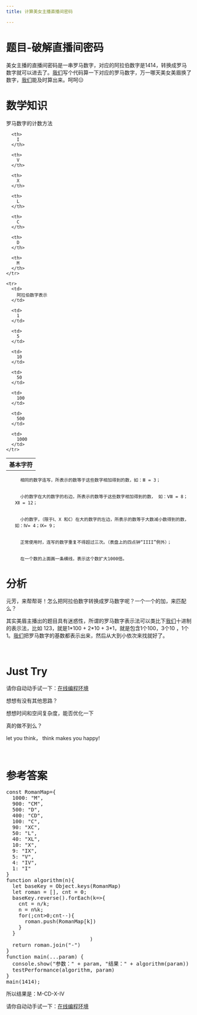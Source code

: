 ```yaml
---
title: 计算美女主播直播间密码

---
```


# 题目-破解直播间密码

美女主播的直播间密码是一串罗马数字，对应的阿拉伯数字是1414，转换成罗马数字就可以进去了。[我们](https://www.w3cdoc.com)写个代码算一下对应的罗马数字，万一哪天美女美眉换了数字，[我们](https://www.w3cdoc.com)能及时算出来。呵呵&#x1f611;

# 数学知识

<div>
罗马数字的计数方法
  
  <table class="table table-striped-white table-bordered" data-anchor-id="nflt">
    <tr>
      <th>
        基本字符
      </th>

      <th>
        I
      </th>
      
      <th>
        V
      </th>
      
      <th>
        X
      </th>
      
      <th>
        L
      </th>
      
      <th>
        C
      </th>
      
      <th>
        D
      </th>
      
      <th>
        M
      </th>
    </tr>
    
    <tr>
      <td>
        阿拉伯数字表示
      </td>
      
      <td>
        1
      </td>
      
      <td>
        5
      </td>
      
      <td>
        10
      </td>
      
      <td>
        50
      </td>
      
      <td>
        100
      </td>
      
      <td>
        500
      </td>
      
      <td>
        1000
      </td>
    </tr>
  </table>
  <ol data-anchor-id="5hgc">
    
      相同的数字连写，所表示的数等于这些数字相加得到的数，如：Ⅲ = 3；
    
    
      小的数字在大的数字的右边，所表示的数等于这些数字相加得到的数， 如：Ⅷ = 8；Ⅻ = 12；
    
    
      小的数字，（限于Ⅰ、X 和C）在大的数字的左边，所表示的数等于大数减小数得到的数，如：Ⅳ= 4；Ⅸ= 9；
    
    
      正常使用时，连写的数字重复不得超过三次。（表盘上的四点钟“IIII”例外）；
    
    
      在一个数的上面画一条横线，表示这个数扩大1000倍。
    
  </ol>
</div>

# 分析

元芳，来帮帮哥！怎么把阿拉伯数字转换成罗马数字呢？一个一个的加，来匹配么？

其实美眉主播出的题目具有迷惑性，所谓的罗马数字表示法可以类比下[我们](https://www.w3cdoc.com)十进制的表示法，比如 123，就是1\*100 + 2\*10 + 3*1，就是包含1个100，3个10 ，1个1。[我们](https://www.w3cdoc.com)把罗马数字的基数都表示出来，然后从大到小依次来找就好了。

&nbsp;

# Just Try

请你自动动手试一下：[在线编程环境][1]

想想有没有其他思路？

想想时间和空间复杂度，能否优化一下

真的做不到么？

let you think， think makes you happy!

&nbsp;

# 参考答案

<pre class="EnlighterJSRAW" data-enlighter-language="null">const RomanMap={
  1000: "M",
  900: "CM",
  500: "D",
  400: "CD",
  100: "C",
  90: "XC",
  50: "L",
  40: "XL",
  10: "X",
  9: "IX",
  5: "V",
  4: "IV",
  1: "I"
}
function algorithm(n){
  let baseKey = Object.keys(RomanMap)
  let roman = [], cnt = 0;
  baseKey.reverse().forEach(k=&gt;{
    cnt = n/k;
    n = n%k;
    for(;cnt&gt;0;cnt--){
      roman.push(RomanMap[k])
    }
  }
                           )
  return roman.join("-")
}
function main(...param) {
  console.show("参数：" + param, "结果：" + algorithm(param))
  testPerformance(algorithm, param)
}
main(1414);</pre>

所以结果是：M-CD-X-IV

请你自动动手试一下：[在线编程环境][2]

 [1]: https://www.f2e123.com/code?code=algorithm&pid=4257
 [2]: https://www.f2e123.com/code?pid=4257
